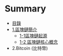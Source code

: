 # Summary

* [目錄](README.md)
* [1.區塊鏈簡介](chapter1.md)
  * [1-1區塊鏈起源](chapter1/1-1qu-kuai-lian-qi-yuan.md)
  * [1-2 區塊鏈核心概念](chapter1/1-2-qu-kuai-lian-he-xin-gai-nian.md)
* 2.Bitcoin \(比特幣\)

